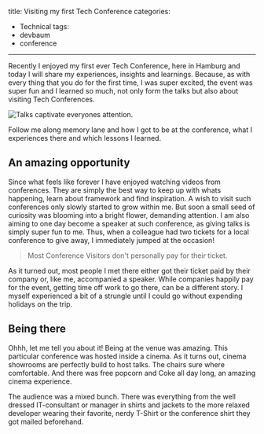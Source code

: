 title: Visiting my first Tech Conference
categories:

- Technical
  tags:
- devbaum
- conference

---

Recently I enjoyed my first ever Tech Conference, here in Hamburg and today I will share my experiences, insights and learnings. Because, as with every thing that you do for the first time, I was super excited, the event was super fun and I learned so much, not only form the talks but also about visiting Tech Conferences.

![Talks captivate everyones attention.](https://storage.googleapis.com/hoverbaum-blog-assets/teaser-images/presentation-audience.jpg)

Follow me along memory lane and how I got to be at the conference, what I experiences there and which lessons I learned.

## An amazing opportunity

Since what feels like forever I have enjoyed watching videos from conferences. They are simply the best way to keep up with whats happening, learn about framework and find inspiration. A wish to visit such conferences only slowly started to grow within me. But soon a small seed of curiosity was blooming into a bright flower, demanding attention. I am also aiming to one day become a speaker at such conference, as giving talks is simply super fun to me. Thus, when a colleague had two tickets for a local conference to give away, I immediately jumped at the occasion!

> Most Conference Visitors don't personally pay for their ticket.

As it turned out, most people I met there either got their ticket paid by their company or, like me, accompanied a speaker. While companies happily pay for the event, getting time off work to go there, can be a different story. I myself experienced a bit of a strungle until I could go without expending holidays on the trip.

## Being there

Ohhh, let me tell you about it! Being at the venue was amazing. This particular conference was hosted inside a cinema. As it turns out, cinema showrooms are perfectly build to host talks. The chairs sure where comfortable. And there was free popcorn and Coke all day long, an amazing cinema experience.

The audience was a mixed bunch. There was everything from the well dressed IT-consultant or manager in shirts and jackets to the more relaxed developer wearing their favorite, nerdy T-Shirt or the conference shirt they got mailed beforehand.
